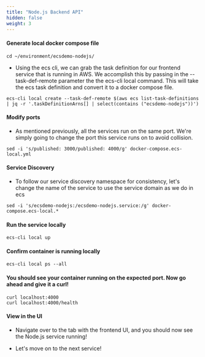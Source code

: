```yaml
---
title: "Node.js Backend API"
hidden: false
weight: 3
---
```


#### Generate local docker compose file

```
cd ~/environment/ecsdemo-nodejs/
```

- Using the ecs cli, we can grab the task definition for our frontend service that is running in AWS. We accomplish this by passing in the --task-def-remote parameter the the ecs-cli local command. This will take the ecs task definition and convert it to a docker compose file.

```
ecs-cli local create --task-def-remote $(aws ecs list-task-definitions | jq -r '.taskDefinitionArns[] | select(contains ("ecsdemo-nodejs"))')
```

#### Modify ports

- As mentioned previously, all the services run on the same port. We're simply going to change the port this service runs on to avoid collision.

```
sed -i 's/published: 3000/published: 4000/g' docker-compose.ecs-local.yml
```

#### Service Discovery

- To follow our service discovery namespace for consistency, let's change the name of the service to use the service domain as we do in ecs

```
sed -i 's/ecsdemo-nodejs:/ecsdemo-nodejs.service:/g' docker-compose.ecs-local.*
```

#### Run the service locally

```
ecs-cli local up
```

#### Confirm container is running locally

```
ecs-cli local ps --all
```

#### You should see your container running on the expected port. Now go ahead and give it a curl!

```
curl localhost:4000
curl localhost:4000/health
```

#### View in the UI

- Navigate over to the tab with the frontend UI, and you should now see the Node.js service running!

- Let's move on to the next service!
